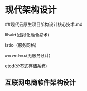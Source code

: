 # 现代架构设计


##现代云原生项目架构设计核心技术.md

libvirt(虚拟化融合技术)


Istio（服务网格)


serverless(无服务设计)

etcd(分布式存储系统)


## 互联网电商软件架构设计




##  